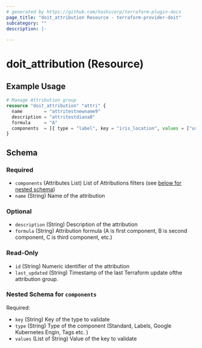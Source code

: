```yaml
---
# generated by https://github.com/hashicorp/terraform-plugin-docs
page_title: "doit_attribution Resource - terraform-provider-doit"
subcategory: ""
description: |-
  
---
```


# doit_attribution (Resource)



## Example Usage

```terraform
# Manage Attribution group
resource "doit_attribution" "attri" {
  name        = "attritestnewname9"
  description = "attritestdiana8"
  formula     = "A"
  components  = [{ type = "label", key = "iris_location", values = ["us"] }]
}
```

<!-- schema generated by tfplugindocs -->
## Schema

### Required

- `components` (Attributes List) List of Attributions filters (see [below for nested schema](#nestedatt--components))
- `name` (String) Name of the attribution

### Optional

- `description` (String) Description of the attribution
- `formula` (String) Attribution formula (A is first component, B is second component, C is third component, etc.)

### Read-Only

- `id` (String) Numeric identifier of the attribution
- `last_updated` (String) Timestamp of the last Terraform update ofthe attribution group.

<a id="nestedatt--components"></a>
### Nested Schema for `components`

Required:

- `key` (String) Key of the type to validate
- `type` (String) Type of the component (Standard, Labels, Google Kubernetes Engin, Tags etc. )
- `values` (List of String) Value of the key to validate

